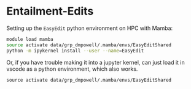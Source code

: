 # Entailment-Edits

Setting up the `EasyEdit` python environment on HPC with Mamba:

```bash
module load mamba
source activate data/grp_dmpowell/.mamba/envs/EasyEditShared
python -m ipykernel install --user --name=EasyEdit
```

Or, if you have trouble making it into a jupyter kernel, can just load it in vscode as a python environment, which also works.

```
source activate data/grp_dmpowell/.mamba/envs/EasyEditShared
```